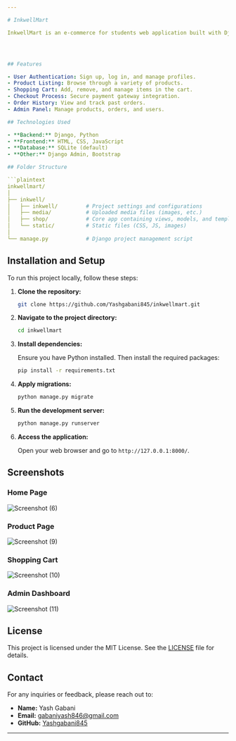 ```yaml
---

# InkwellMart

InkwellMart is an e-commerce for students web application built with Django, allowing users to browse, search, and purchase various products online. The platform provides a seamless shopping experience with a user-friendly interface and secure payment processing.




## Features

- User Authentication: Sign up, log in, and manage profiles.
- Product Listing: Browse through a variety of products.
- Shopping Cart: Add, remove, and manage items in the cart.
- Checkout Process: Secure payment gateway integration.
- Order History: View and track past orders.
- Admin Panel: Manage products, orders, and users.

## Technologies Used

- **Backend:** Django, Python
- **Frontend:** HTML, CSS, JavaScript
- **Database:** SQLite (default)
- **Other:** Django Admin, Bootstrap

## Folder Structure

```plaintext
inkwellmart/
│
├── inkwell/
│   ├── inkwell/         # Project settings and configurations
│   ├── media/           # Uploaded media files (images, etc.)
│   ├── shop/            # Core app containing views, models, and templates
│   └── static/          # Static files (CSS, JS, images)
│
└── manage.py            # Django project management script
```

## Installation and Setup

To run this project locally, follow these steps:

1. **Clone the repository:**

   ```bash
   git clone https://github.com/Yashgabani845/inkwellmart.git
   ```

2. **Navigate to the project directory:**

   ```bash
   cd inkwellmart
   ```

3. **Install dependencies:**

   Ensure you have Python installed. Then install the required packages:

   ```bash
   pip install -r requirements.txt
   ```

4. **Apply migrations:**

   ```bash
   python manage.py migrate
   ```

5. **Run the development server:**

   ```bash
   python manage.py runserver
   ```

6. **Access the application:**

   Open your web browser and go to `http://127.0.0.1:8000/`.

## Screenshots

### Home Page
![Screenshot (6)](https://github.com/user-attachments/assets/3e2bb406-1118-4dc5-8693-81c214b2f6bc)

### Product Page
![Screenshot (9)](https://github.com/user-attachments/assets/f77e7b26-8457-4e2e-aaa7-8c0f3b5f4eb2)

### Shopping Cart
![Screenshot (10)](https://github.com/user-attachments/assets/dedece32-97de-46e4-8841-b432d7d76b2e)

### Admin Dashboard
![Screenshot (11)](https://github.com/user-attachments/assets/83132558-eac8-49e9-99b9-72eb7af6e798)

## License

This project is licensed under the MIT License. See the [LICENSE](LICENSE) file for details.

## Contact

For any inquiries or feedback, please reach out to:

- **Name:** Yash Gabani
- **Email:** [gabaniyash846@gmail.com](mailto:your-email@example.com)
- **GitHub:** [Yashgabani845](https://github.com/Yashgabani845)

---
```

